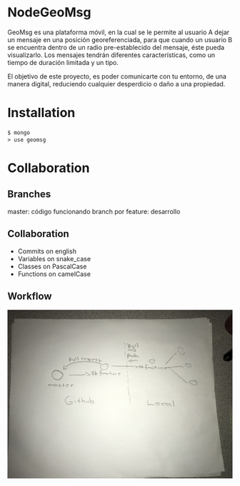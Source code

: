 # NodeGeoMsg

GeoMsg es una plataforma móvil, en la cual se le permite al usuario A dejar un mensaje en una posición georeferenciada, para que cuando un usuario B se encuentra dentro de un radio pre-establecido del mensaje, éste pueda visualizarlo. Los mensajes tendrán diferentes características, como un tiempo de duración limitada y un tipo.

El objetivo de este proyecto, es poder comunicarte con tu entorno, de una manera digital, reduciendo cualquier desperdicio o daño a una propiedad.

# Installation

```
$ mongo
> use geomsg
```

# Collaboration

## Branches

master: código funcionando
branch por feature: desarrollo

## Collaboration

* Commits on english
* Variables on snake_case
* Classes on PascalCase
* Functions on camelCase

## Workflow

![](./workflow.jpg)
